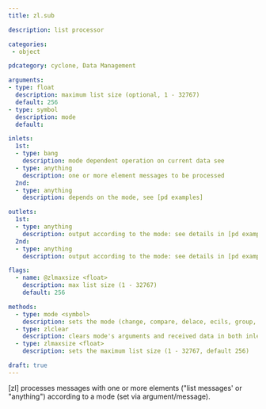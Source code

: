 ```yaml
---
title: zl.sub

description: list processor

categories:
 - object

pdcategory: cyclone, Data Management

arguments:
- type: float
  description: maximum list size (optional, 1 - 32767)
  default: 256
- type: symbol
  description: mode
  default:

inlets:
  1st:
  - type: bang
    description: mode dependent operation on current data see
  - type: anything
    description: one or more element messages to be processed
  2nd:
  - type: anything 
    description: depends on the mode, see [pd examples]

outlets:
  1st:
  - type: anything
    description: output according to the mode: see details in [pd examples]
  2nd:
  - type: anything
    description: output according to the mode: see details in [pd examples]

flags:
  - name: @zlmaxsize <float>
    description: max list size (1 - 32767)
    default: 256

methods:
  - type: mode <symbol>
    description: sets the mode (change, compare, delace, ecils, group, indexmap, iter, join, lace, len, lookup, median, mth, nth, queue, reg, rev, rot, sect, scramble, slice, sort, stack, stream, sub, sum, swap, thin, union or unique)
  - type: zlclear
    description: clears mode's arguments and received data in both inlets
  - type: zlmaxsize <float>
    description: sets the maximum list size (1 - 32767, default 256)

draft: true
---
```


[zl] processes messages with one or more elements ("list messages' or "anything") according to a mode (set via argument/message).
